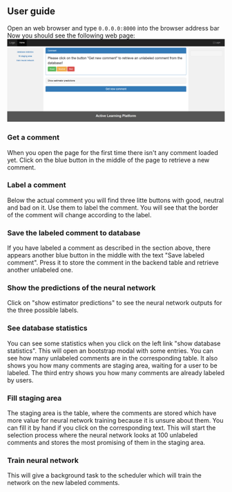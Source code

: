 ## User guide
Open an web browser and type ```0.0.0.0:8000``` into the browser address bar
Now you should see the following web page:
![alt text](https://github.com/Cyberlander/ActiveLearningPlatform/blob/master/images/start_page.png "Logo Title Text 2")
### Get a comment
When you open the page for the first time there isn't any comment loaded yet.
Click on the blue button in the middle of the page to retrieve a new comment.

### Label a comment
Below the actual comment you will find three litte buttons with good, neutral and
bad on it.  Use them to label the comment. You will see that the border of the
comment will change according to the label.

### Save the labeled comment to database
If you have labeled a comment as described in the section above,
there appears another blue button in the middle  with the text "Save labeled comment".
Press it to store the comment in the backend table and retrieve another unlabeled one.

### Show the predictions of the neural network
Click on "show estimator predictions" to see the neural network outputs for the
three possible labels.

### See database statistics
You can see some statistics when you click on the left link "show database statistics".
This will open an bootstrap modal with some entries.
You can see how many unlabeled comments are in the corresponding table. It also shows
you how many comments are staging area, waiting for a user to be labeled. The third
entry shows you how many comments are already labeled by users.

### Fill staging area
The staging area is the table, where the comments are stored which have more value
for neural network training because it is unsure about them. You can fill it by hand
if you click on the corresponding text. This will start the selection process where
the neural network looks at 100 unlabeled comments and stores the most promising of them
in the staging area.

### Train neural network
This will give a background task to the scheduler which will train the network
on the new labeled comments.
